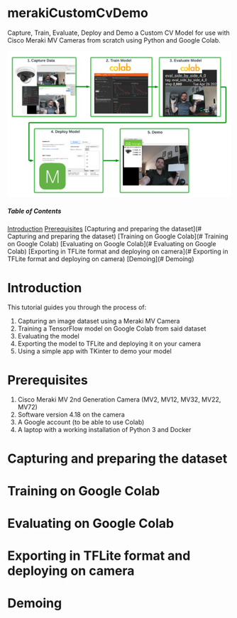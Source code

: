 # merakiCustomCvDemo
Capture, Train, Evaluate, Deploy and Demo a Custom CV Model for use with Cisco Meraki MV Cameras from scratch using Python and Google Colab.

![image alt text](docImages/mvCustomCvDemo.png)

##### Table of Contents

[Introduction](#Introduction)
[Prerequisites](#Prerequisites)
[Capturing and preparing the dataset](# Capturing and preparing the dataset)
[Training on Google Colab](# Training on Google Colab)
[Evaluating on Google Colab](# Evaluating on Google Colab)
[Exporting in TFLite format and deploying on camera](# Exporting in TFLite format and deploying on camera)
[Demoing](# Demoing)

# Introduction

This tutorial guides you through the process of:

1. Capturing an image dataset using a Meraki MV Camera
2. Training a TensorFlow model on Google Colab from said dataset
3. Evaluating the model
4. Exporting the model to TFLite and deploying it on your camera
5. Using a simple app with TKinter to demo your model

# Prerequisites

1. Cisco Meraki MV 2nd Generation Camera (MV2, MV12, MV32, MV22, MV72)
2. Software version 4.18 on the camera
3. A Google account (to be able to use Colab)
4. A laptop with a working installation of Python 3 and Docker

# Capturing and preparing the dataset

# Training on Google Colab

# Evaluating on Google Colab

# Exporting in TFLite format and deploying on camera

# Demoing
